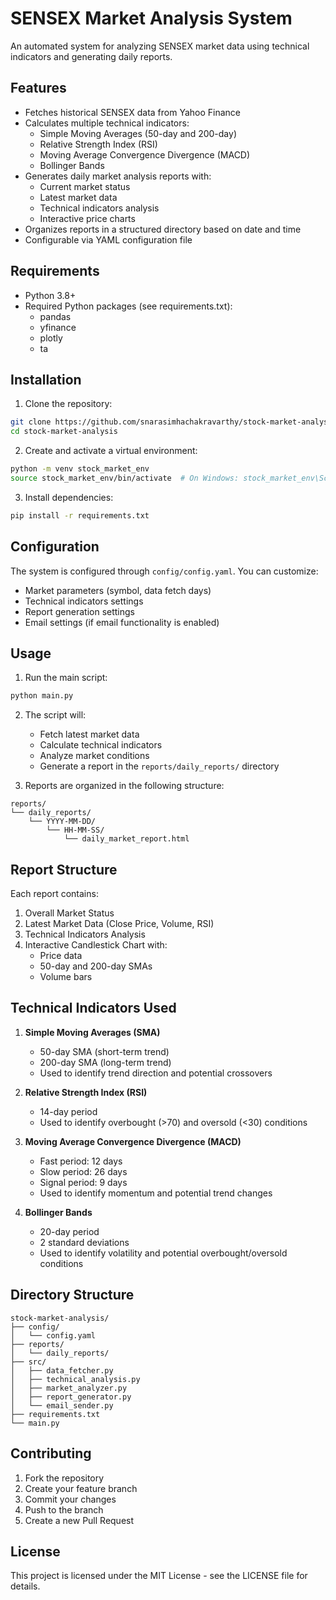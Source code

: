 # SENSEX Market Analysis System

An automated system for analyzing SENSEX market data using technical indicators and generating daily reports.

## Features

- Fetches historical SENSEX data from Yahoo Finance
- Calculates multiple technical indicators:
  - Simple Moving Averages (50-day and 200-day)
  - Relative Strength Index (RSI)
  - Moving Average Convergence Divergence (MACD)
  - Bollinger Bands
- Generates daily market analysis reports with:
  - Current market status
  - Latest market data
  - Technical indicators analysis
  - Interactive price charts
- Organizes reports in a structured directory based on date and time
- Configurable via YAML configuration file

## Requirements

- Python 3.8+
- Required Python packages (see requirements.txt):
  - pandas
  - yfinance
  - plotly
  - ta

## Installation

1. Clone the repository:
```bash
git clone https://github.com/snarasimhachakravarthy/stock-market-analysis.git
cd stock-market-analysis
```

2. Create and activate a virtual environment:
```bash
python -m venv stock_market_env
source stock_market_env/bin/activate  # On Windows: stock_market_env\Scripts\activate
```

3. Install dependencies:
```bash
pip install -r requirements.txt
```

## Configuration

The system is configured through `config/config.yaml`. You can customize:
- Market parameters (symbol, data fetch days)
- Technical indicators settings
- Report generation settings
- Email settings (if email functionality is enabled)

## Usage

1. Run the main script:
```bash
python main.py
```

2. The script will:
   - Fetch latest market data
   - Calculate technical indicators
   - Analyze market conditions
   - Generate a report in the `reports/daily_reports/` directory

3. Reports are organized in the following structure:
```
reports/
└── daily_reports/
    └── YYYY-MM-DD/
        └── HH-MM-SS/
            └── daily_market_report.html
```

## Report Structure

Each report contains:
1. Overall Market Status
2. Latest Market Data (Close Price, Volume, RSI)
3. Technical Indicators Analysis
4. Interactive Candlestick Chart with:
   - Price data
   - 50-day and 200-day SMAs
   - Volume bars

## Technical Indicators Used

1. **Simple Moving Averages (SMA)**
   - 50-day SMA (short-term trend)
   - 200-day SMA (long-term trend)
   - Used to identify trend direction and potential crossovers

2. **Relative Strength Index (RSI)**
   - 14-day period
   - Used to identify overbought (>70) and oversold (<30) conditions

3. **Moving Average Convergence Divergence (MACD)**
   - Fast period: 12 days
   - Slow period: 26 days
   - Signal period: 9 days
   - Used to identify momentum and potential trend changes

4. **Bollinger Bands**
   - 20-day period
   - 2 standard deviations
   - Used to identify volatility and potential overbought/oversold conditions

## Directory Structure

```
stock-market-analysis/
├── config/
│   └── config.yaml
├── reports/
│   └── daily_reports/
├── src/
│   ├── data_fetcher.py
│   ├── technical_analysis.py
│   ├── market_analyzer.py
│   ├── report_generator.py
│   └── email_sender.py
├── requirements.txt
└── main.py
```

## Contributing

1. Fork the repository
2. Create your feature branch
3. Commit your changes
4. Push to the branch
5. Create a new Pull Request

## License

This project is licensed under the MIT License - see the LICENSE file for details.
